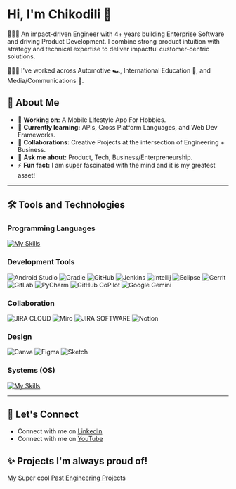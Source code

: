 # Hi, I'm Chikodili 👋
👷🏽‍♀️ An impact-driven Engineer with 4+ years building Enterprise Software and driving Product Development. I combine strong product intuition with strategy and technical expertise to deliver impactful customer-centric solutions. 

👩🏽‍💻 I've worked across Automotive 🏎️, International Education 📖, and Media/Communications 🎤.

<!-- ✨ _special_ ✨ repository because its `README.md` (this file) appears on your GitHub profile. -->

## 📝 About Me
- 🔭 **Working on:** A Mobile Lifestyle App For Hobbies.
- 🌱 **Currently learning:** APIs, Cross Platform Languages, and Web Dev Frameworks.
- 👯 **Collaborations:** Creative Projects at the intersection of Engineering + Business.
- 💬 **Ask me about:** Product, Tech, Business/Enterpreneurship.
- ⚡ **Fun fact:** I am super fascinated with the mind and it is my greatest asset!
---
## 🛠️ Tools and Technologies

### Programming Languages
[![My Skills](https://skillicons.dev/icons?i=kotlin,java,js,python&perline=4)](https://skillicons.dev)

### Development Tools
<!-- [![My Skills](https://skillicons.dev/icons?i=androidstudio,gradle,vscode,github,jenkins,linux,ubuntu,eclipse&perline=4)](https://skillicons.dev) -->

![Android Studio](https://img.shields.io/badge/Android%20Studio-3DDC84?style=for-the-badge&logo=android-studio&logoColor=black)
![Gradle](https://img.shields.io/badge/Gradle-02303A?style=for-the-badge&logo=gradle&logoColor=white)
![GitHub](https://img.shields.io/badge/Github-181717?style=for-the-badge&logo=github&logoColor=white)
![Jenkins](https://img.shields.io/badge/Jenkins-D24939?style=for-the-badge&logo=jenkins&logoColor=white)
![Intellij](https://img.shields.io/badge/Intellij%20IDEA-000000?style=for-the-badge&logo=intellij-idea&logoColor=white)
![Eclipse](https://img.shields.io/badge/Eclipse-2C2255?style=for-the-badge&logo=eclipse&logoColor=white)
![Gerrit](https://img.shields.io/badge/Gerrit-EEEEEE?style=for-the-badge&logo=gerrit&logoColor=black)
![GitLab](https://img.shields.io/badge/Gitlab-FC6D26?style=for-the-badge&logo=gitlab&logoColor=white)
![PyCharm](https://img.shields.io/badge/Pycharm-000000?style=for-the-badge&logo=pycharm&logoColor=white)
![GitHub CoPilot](https://img.shields.io/badge/Github%20Copilot-000000?style=for-the-badge&logo=github-copilot&logoColor=white)
![Google Gemini](https://img.shields.io/badge/Google%20Gemini-8E75B2?style=for-the-badge&logo=google-gemini&logoColor=white)


### Collaboration

![JIRA CLOUD](https://img.shields.io/badge/JIRA%20CLOUD-0052CC?style=for-the-badge&logo=jira&logoColor=white)
![Miro](https://img.shields.io/badge/Miro-FFD02F?style=for-the-badge&logo=miro&logoColor=black)
![JIRA SOFTWARE](https://img.shields.io/badge/JIRA%20SOFTWARE-0052CC?style=for-the-badge&logo=jira-software&logoColor=white)
![Notion](https://img.shields.io/badge/Notion-000000?style=for-the-badge&logo=notion&logoColor=white)  

### Design

![Canva](https://img.shields.io/badge/Canva-00C4CC?style=for-the-badge&logo=canva&logoColor=white)
![Figma](https://img.shields.io/badge/Figma-F24E1E?style=for-the-badge&logo=figma&logoColor=white)
![Sketch](https://img.shields.io/badge/Sketch-F7B500?style=for-the-badge&logo=sketch&logoColor=white)

### Systems (OS)

[![My Skills](https://skillicons.dev/icons?i=androidstudio,linux,ubuntu,windows&perline=4)](https://skillicons.dev)

---
## 🤝 Let's Connect
- Connect with me on [LinkedIn](https://www.linkedin.com/in/chikodili-odinakachukwu)
- Connect with me on [YouTube](https://youtube.com/@chikodilee?si=97MZ_5Wr-lPXe6vq)

## ✨ Projects I'm always proud of!
My Super cool [Past Engineering Projects](https://sites.google.com/view/chikodili-p-odinakachukwu)


